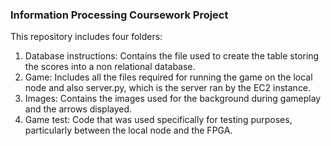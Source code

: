 ### Information Processing Coursework Project

This repository includes four folders:
1. Database instructions: Contains the file used to create the table storing the scores into a non relational database.
2. Game: Includes all the files required for running the game on the local node and also server.py, which is the server ran by the EC2 instance.
3. Images: Contains the images used for the background during gameplay and the arrows displayed.
4. Game test: Code that was used specifically for testing purposes, particularly between the local node and the FPGA.
